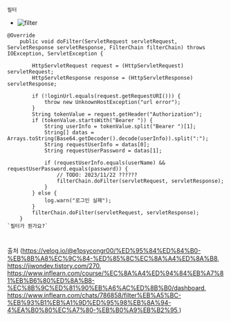 `필터`

  - ![filter](https://github.com/pnci1029/TIL/assets/81909140/bc1e1583-0521-4577-863c-b3c1192bcfa2)

```
@Override
    public void doFilter(ServletRequest servletRequest, ServletResponse servletResponse, FilterChain filterChain) throws IOException, ServletException {

        HttpServletRequest request = (HttpServletRequest) servletRequest;
        HttpServletResponse response = (HttpServletResponse) servletResponse;

        if (!loginUrl.equals(request.getRequestURI())) {
            throw new UnknownHostException("url error");
        }
        String tokenValue = request.getHeader("Authorization");
        if (tokenValue.startsWith("Bearer ")) {
            String userInfo = tokenValue.split("Bearer ")[1];
            String[] datas = Arrays.toString(Base64.getDecoder().decode(userInfo)).split(":");
            String requestUserInfo = datas[0];
            String requestUserPassword = datas[1];

            if (requestUserInfo.equals(userName) && requestUserPassword.equals(password)) {
                // TODO: 2023/11/22 ??????
                filterChain.doFilter(servletRequest, servletResponse);
            }
        } else {
            log.warn("로그인 실패");
        }
        filterChain.doFilter(servletRequest, servletResponse);
    }
`필터가 뭔가요?`
```
#  
#  
#  
#  
#  
출처 (https://velog.io/@e1psycongr00/%ED%95%84%ED%84%B0-%EB%8B%A8%EC%9C%84-%ED%85%8C%EC%8A%A4%ED%8A%B8, https://jiwondev.tistory.com/270,
https://www.inflearn.com/course/%EC%8A%A4%ED%94%84%EB%A7%81%EB%B6%80%ED%8A%B8-%EC%8B%9C%ED%81%90%EB%A6%AC%ED%8B%B0/dashboard,
https://www.inflearn.com/chats/786858/filter%EB%A5%BC-%EB%93%B1%EB%A1%9D%ED%95%98%EB%8A%94-4%EA%B0%80%EC%A7%80-%EB%B0%A9%EB%B2%95,)
